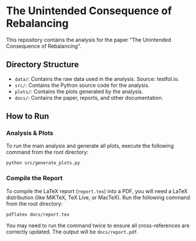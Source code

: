 # The Unintended Consequence of Rebalancing

This repository contains the analysis for the paper "The Unintended Consequence of Rebalancing".

## Directory Structure

- `data/`: Contains the raw data used in the analysis. Source: testfol.io.
- `src/`: Contains the Python source code for the analysis.
- `plots/`: Contains the plots generated by the analysis.
- `docs/`: Contains the paper, reports, and other documentation.

## How to Run

### Analysis & Plots

To run the main analysis and generate all plots, execute the following command from the root directory:

```bash
python src/generate_plots.py
```

### Compile the Report

To compile the LaTeX report (`report.tex`) into a PDF, you will need a LaTeX distribution (like MiKTeX, TeX Live, or MacTeX). Run the following command from the root directory:

```bash
pdflatex docs/report.tex
```

You may need to run the command twice to ensure all cross-references are correctly updated. The output will be `docs/report.pdf`.